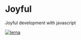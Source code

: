 # Joyful

Joyful development with javascript

[![lerna](https://img.shields.io/badge/maintained%20with-lerna-cc00ff.svg)](https://lerna.js.org/)


